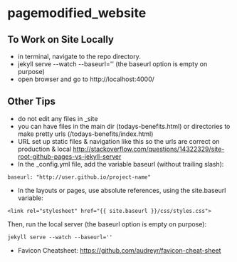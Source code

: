# pagemodified_website

## To Work on Site Locally

* in terminal, navigate to the repo directory.
* jekyll serve --watch --baseurl='' (the baseurl option is empty on purpose)
* open browser and go to http://localhost:4000/

## Other Tips

* do not edit any files in _site
* you can have files in the main dir (todays-benefits.html) or directories to make pretty urls (/todays-benefits/index.html)
* URL set up static files & navigation like this so the urls are correct on production & local
http://stackoverflow.com/questions/14322329/site-root-github-pages-vs-jekyll-server
 * In the _config.yml file, add the variable baseurl (without trailing slash): 

 `baseurl: "http://user.github.io/project-name"`

 * In the layouts or pages, use absolute references, using the site.baseurl variable:

 `<link rel="stylesheet" href="{{ site.baseurl }}/css/styles.css">`
 
 Then, run the local server (the baseurl option is empty on purpose): 

 `jekyll serve --watch --baseurl=''`

* Favicon Cheatsheet: https://github.com/audreyr/favicon-cheat-sheet